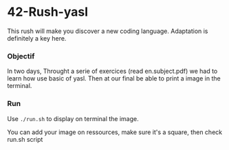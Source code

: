# 42-Rush-yasl
This rush will make you discover a new coding language. Adaptation is definitely a key here.

### Objectif
In two days,
Throught a serie of exercices (read en.subject.pdf) we had to learn how use basic of yasl.
Then at our final be able to print a image in the terminal.

### Run
Use ```./run.sh``` to display on terminal the image.


You can add your image on ressources, make sure it's a square, then check run.sh script
